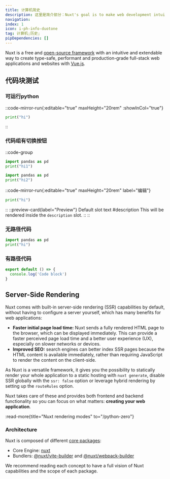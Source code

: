 ```yaml
---
title: 计算机简史
description: 这里是简介部分：Nuxt's goal is to make web development intuitive and performant with a great Developer Experience in mind.
navigation:
index: 1
icon: i-ph-info-duotone
tag: 计算机;历史;
pipDependencies: []
---
```


Nuxt is a free and [open-source framework](https://github.com/nuxt/nuxt) with an intuitive and extendable way to create type-safe, performant and production-grade full-stack web applications and websites with [Vue.js](https://vuejs.org).

## 代码块测试

### 可运行python

::code-mirror-run{:editable="true" maxHeight="20rem" :showInCol="true"}
  ```python
  print("hi")
  ```
::

### 代码组有切换按钮

::code-group
  ```python [main1.py] noTag
  import pandas as pd
  print("hi1")
  ```
  ```python [main2.py] noTag
  import pandas as pd
  print("hi2")
  ```
  ::code-mirror-run{:editable="true" maxHeight="20rem" label="编辑"}
  ```python
  print("hi")
  ```
  ::
  ::preview-card{label="Preview"}
  Default slot text
  #description
  This will be rendered inside the `description` slot.
  ::
::

### 无路径代码

```python
import pandas as pd
print("hi")
```

### 有路径代码

```js [file.js]{4-6,7} meta-info=val
export default () => {
  console.log('Code block')
}
```



## Server-Side Rendering

Nuxt comes with built-in server-side rendering (SSR) capabilities by default, without having to configure a server yourself, which has many benefits for web applications:

- **Faster initial page load time:** Nuxt sends a fully rendered HTML page to the browser, which can be displayed immediately. This can provide a faster perceived page load time and a better user experience (UX), especially on slower networks or devices.
- **Improved SEO:** search engines can better index SSR pages because the HTML content is available immediately, rather than requiring JavaScript to render the content on the client-side.

As Nuxt is a versatile framework, it gives you the possibility to statically render your whole application to a static hosting with `nuxt generate`,
disable SSR globally with the `ssr: false` option or leverage hybrid rendering by setting up the `routeRules` option.

Nuxt takes care of these and provides both frontend and backend functionality so you can focus on what matters: **creating your web application**.

:read-more{title="Nuxt rendering modes" to="/python-zero"}

### Architecture

Nuxt is composed of different [core packages](https://github.com/nuxt/nuxt/tree/main/packages):

- Core Engine: [nuxt](https://github.com/nuxt/nuxt/tree/main/packages/nuxt)
- Bundlers: [@nuxt/vite-builder](https://github.com/nuxt/nuxt/tree/main/packages/vite) and [@nuxt/webpack-builder](https://github.com/nuxt/nuxt/tree/main/packages/webpack)

We recommend reading each concept to have a full vision of Nuxt capabilities and the scope of each package.
